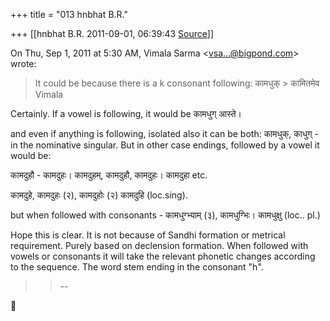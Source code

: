 +++
title = "013 hnbhat B.R."

+++
[[hnbhat B.R.	2011-09-01, 06:39:43 [Source](https://groups.google.com/g/samskrita/c/Z-TyJPS7lI8)]]



On Thu, Sep 1, 2011 at 5:30 AM, Vimala Sarma \<[vsa...@bigpond.com]()\> wrote:  

> It could be because there is a k consonant following: कामधुक् > कामितमेव  
> Vimala  
> > 
> > 
> > 
> > 
> > 
> > 

  

Certainly. If a vowel is following, it would be कामधुग् आस्ते।

  

and even if anything is following, isolated also it can be both: कामधुक्, काधुग् - in the nominative singular. But in other case endings, followed by a vowel it would be:

  

कामदुहौ - कामदुहः। कामदुहम्, कामदुहौ, कामदुहः। कामदुहा etc.

कामदुहे, कामदुहः (२), कामदुहोः (२) कामदुहि (loc.sing).

  

  

but when followed with consonants - कामधुग्भ्याम् (३), कामधुग्भिः। कामधुक्षु (loc.. pl.)

  

Hope this is clear. It is not because of Sandhi formation or metrical requirement. Purely based on declension formation. When followed with vowels or consonants it will take the relevant phonetic changes according to the sequence. The word stem ending in the consonant "h".



> 
> > 
> > --
> > 
> > 



